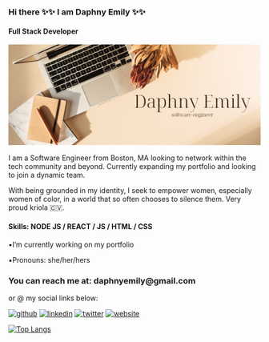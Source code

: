 ### Hi there ✨✨ I am Daphny Emily ✨✨
#### Full Stack Developer
![Full Stack Developer](https://github.com/daphnyemily/daphnyemily/blob/main/DaphnyEmily.png)

I am a Software Engineer from Boston, MA looking to network within the tech community and beyond. Currently expanding my portfolio and looking to join a dynamic team.

With being grounded in my identity, I seek to empower women, especially women of color, in a world that so often chooses to silence them. Very proud kriola 🇨🇻.

<h4>Skills: NODE JS / REACT / JS / HTML / CSS</h4>

▪️I’m currently working on my portfolio 

▪️Pronouns: she/her/hers 

<h3>You can reach me at: daphnyemily@gmail.com</h3>
<p>or @ my social links below:</p>

[<img src='https://cdn.jsdelivr.net/npm/simple-icons@3.0.1/icons/github.svg' alt='github' height='40'>](https://github.com/daphnyemily)  [<img src='https://cdn.jsdelivr.net/npm/simple-icons@3.0.1/icons/linkedin.svg' alt='linkedin' height='40'>](https://www.linkedin.com/in/daphnyfernandes/)  [<img src='https://cdn.jsdelivr.net/npm/simple-icons@3.0.1/icons/twitter.svg' alt='twitter' height='40'>](https://twitter.com/daphnyemily)  [<img src='https://cdn.jsdelivr.net/npm/simple-icons@3.0.1/icons/icloud.svg' alt='website' height='40'>](https://daphnyemilydev.com/) 



[![Top Langs](https://github-readme-stats.vercel.app/api/top-langs/?username=daphnyemily)](https://github.com/anuraghazra/github-readme-stats)

<!--
**daphnyemily/daphnyemily** is a ✨ _special_ ✨ repository because its `README.md` (this file) appears on your GitHub profile.

Here are some ideas to get you started:

- 🔭 I’m currently working on ...
- 🌱 I’m currently learning ...
- 👯 I’m looking to collaborate on ...
- 🤔 I’m looking for help with ...
- 💬 Ask me about ...
- 📫 How to reach me: ...
- 😄 Pronouns: ...
- ⚡ Fun fact: ...
-->
